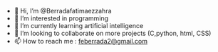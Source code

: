 - 👋 Hi, I’m @Berradafatimaezzahra
- 👀 I’m interested in programming 
- 🌱 I’m currently learning artificial intelligence 
- 💞️ I’m looking to collaborate on more projects (C,python, html, CSS)
- 📫 How to reach me : feberrada2@gmail.com

<!---
Berradafatimaezzahra/Berradafatimaezzahra is a ✨ special ✨ repository because its `README.md` (this file) appears on your GitHub profile.
You can click the Preview link to take a look at your changes.
--->
